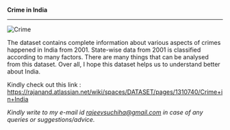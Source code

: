 **Crime in India**
____
![Crime](https://www.newsclick.in/sites/default/files/2017-11/crime%20rate.jpg "Crime")

The dataset contains complete information about various aspects of crimes happened in India from 2001. State-wise data from 2001 is classified according to many factors. There are many things that can be analysed from this dataset. Over all, I hope this dataset helps us to understand better about India.

Kindly check out this link : https://rajanand.atlassian.net/wiki/spaces/DATASET/pages/1310740/Crime+in+India

*Kindly write to my e-mail id rajeevsuchiha@gmail.com in case of any queries or suggestions/advice.*
